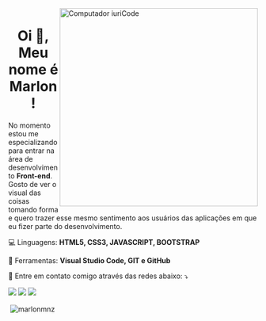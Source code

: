 <img src="https://raw.githubusercontent.com/MicaelliMedeiros/micaellimedeiros/master/image/computer-illustration.png" min-width="400px" max-width="400px" width="400px" align="right" alt="Computador iuriCode">

<h1 align="center">Oi 👋, Meu nome é Marlon!</h1>

<p align="left"> 
  No momento estou me especializando para entrar na área de desenvolvimento <strong>Front-end</strong>. Gosto de ver o visual das coisas tomando forma e quero trazer esse mesmo sentimento aos usuários das aplicações em que eu fizer parte do desenvolvimento.
</p>

<p align="left">
    💻 Linguagens: <strong>HTML5, CSS3, JAVASCRIPT, BOOTSTRAP</strong>
</p>


<p align="left">
  💼 Ferramentas: <strong>Visual Studio Code, GIT e GitHub</strong>
</p>

<p align="left">
  💌 Entre em contato comigo através das redes abaixo: ⤵️
</p>

 <p align="left">
  <a href="#" alt="Gmail">
  <img src="https://img.shields.io/badge/Gmail-D14836?style=for-the-badge&logo=gmail&logoColor=white&link=mailto:marlon_menezes@outlook.com" /></a>
 <a href="#" alt="Linkedin">
  <img src="https://img.shields.io/badge/LinkedIn-0077B5?style=for-the-badge&logo=linkedin&logoColor=white&link=https://www.linkedin.com/in/marlonmenezes/" /></a>

  <a href="#" alt="Twitter">
  <img src="https://img.shields.io/badge/Twitter-1DA1F2?style=for-the-badge&logo=twitter&logoColor=white&link=https://twitter.com/marlusher"/></a>

<p>&nbsp;<img align="center" src="https://github-readme-stats.vercel.app/api?username=marlonmnz&show_icons=true&locale=en" alt="marlonmnz" /></p>

  </p>  

